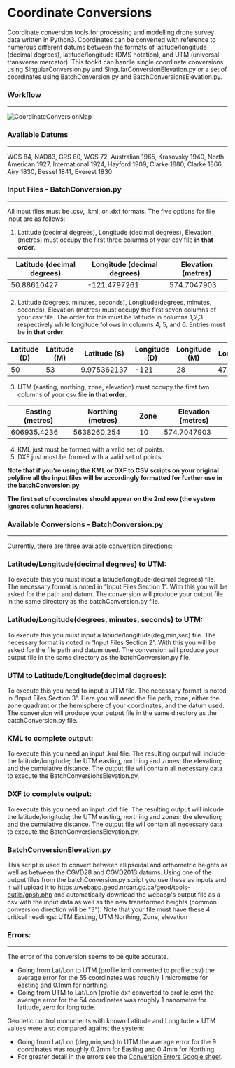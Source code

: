 # Coordinate Conversions
Coordinate conversion tools for processing and modelling drone survey data written in Python3. Coordinates can be converted with reference to numerous different datums between the formats of latitude/longitude (decimal degrees), latitude/longitude (DMS notation), and  UTM (universal transverse mercator). This tookit can handle single coordinate conversions using SingularConversion.py and SingularConversionElevation.py or a set of coordinates using BatchConversion.py and BatchConversionsElevation.py.

### Workflow
------
![CoordinateConversionMap](../media/CoordinateConversionMap.png?raw=true)


### Avaliable Datums
------
WGS 84, NAD83, GRS 80, WGS 72, Australian 1965, Krasovsky 1940, North American 1927, International 1924, Hayford 1909, Clarke 1880, Clarke 1866, Airy 1830, Bessel 1841, Everest 1830

### Input Files - BatchConversion.py
------
All input files must be .csv, .kml, or .dxf formats. The five options for file input are as follows:
1. Latitude (decimal degrees), Longitude (decimal degrees), Elevation (metres)  must occupy the first three columns of your csv file **in that order**.

Latitude (decimal degrees) | Longitude (decimal degrees) | Elevation (metres)
--- | --- | ---
50.88610427 | -121.4797261 | 574.7047903

2. Latitude (degrees, minutes, seconds), Longitude(degrees, minutes, seconds), Elevation (metres) must occupy the first seven columns of your csv file. The order for this must be latitude in columns 1,2,3 respectively while longitude follows in columns 4, 5, and 6. Entries must be **in that order**.

Latitude (D) | Latitude (M) | Latitude (S) | Longitude (D) | Longitude (M) | Longitude (S) | Elevation (metres)
--- | --- | --- | --- | --- | --- | --- |
50 | 53 | 9.975362137 | -121 | 28 | 47.01385705 | 574.7047903

3. UTM (easting, northing, zone, elevation) must occupy the first two columns of your csv file **in that order**.

Easting (metres) | Northing (metres) | Zone | Elevation (metres)
--- | --- | --- | --- |
606935.4236 | 5638260.254 | 10 | 574.7047903

4. KML just must be formed with a valid set of points.
5. DXF just must be formed with a valid set of points.

**Note that if you're using the KML or DXF to CSV scripts on your original polyline all the input files will be accordingly formatted for further use in the batchConversion.py**

**The first set of coordinates should appear on the 2nd row (the system ignores column headers).**

### Available Conversions - BatchConversion.py
------
Currently, there are three available conversion directions:

### Latitude/Longitude(decimal degrees) to UTM:
To execute this you must input a latiude/longitude(decimal degrees) file. The necessary format is noted in “Input Files Section 1”. With this you will be asked for the path and datum. The conversion will produce your output file in the same directory as the batchConversion.py file.

### Latitude/Longitude(degrees, minutes, seconds) to UTM:
To execute this you must input a latiude/longitude(deg,min,sec) file. The necessary format is noted in “Input Files Section 2”. With this you will be asked for the file path and datum used. The conversion will produce your output file in the same directory as the batchConversion.py file.

### UTM to Latitude/Longitude(decimal degrees):
To execute this you need to input a UTM file. The necessary format is noted in “Input Files Section 3”. Here you will need the file path, zone, either the zone quadrant or the hemisphere of your coordinates, and the datum used. The conversion will produce your output file in the same directory as the batchConversion.py file.

### KML to complete output:
To execute this you need an input .kml file. The resulting output will include the latitude/longitude; the UTM easting, northing and zones; the elevation; and the cumulative distance. The output file will contain all necessary data to execute the BatchConversionsElevation.py.

### DXF to complete output:
To execute this you need an input .dxf file. The resulting output will inlcude the latitude/longitude; the UTM easting, northing and zones; the elevation; and the cumulative distance. The output file will contain all necessary data to execute the BatchConversionsElevation.py.

### BatchConversionElevation.py
This script is used to convert between ellipsoidal and orthometric heights as well as between the CGVD28 and CGVD2013 datums. Using one of the output files from the batchConversion.py script you use these as inputs and it will upload it to  https://webapp.geod.nrcan.gc.ca/geod/tools-outils/gpsh.php and automatically download the webapp's output file as a csv with the input data as well as the new transformed heights (common conversion direction will be "3").
Note that your file must have these 4 critical headings: UTM Easting, UTM Northing, Zone, elevation

### Errors:
------
The error of the conversion seems to be quite accurate.
* Going from Lat/Lon to UTM (profile.kml converted to profile.csv) the average error for the 55 coordinates was roughly 1 micrometre for easting and 0.1mm for northing.
* Going from UTM to Lat/Lon (profile.dxf converted to profile.csv) the average error for the 54 coordinates was roughly 1 nanometre for latitude, zero for longitude.

Geodetic control monuments with known Latitude and Longitude + UTM values were also compared against the system:
* Going from Lat/Lon (deg,min,sec) to UTM the average error for the 9 coordinates was roughly 0.2mm for Easting and 0.4mm for Northing.
* For greater detail in the errors see the [Conversion Errors Google sheet](https://docs.google.com/spreadsheets/d/1ji0FxSZ786cPkNk0wIezwoCyrZBmFLjxTOtS8qBjaK8/edit?usp=sharing, "CoordinateConversion.py").
